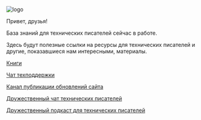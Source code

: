 ![logo](/assets/logo.jpg)

Привет, друзья!

База знаний для технических писателей сейчас в работе.

Здесь будут полезные ссылки на ресурсы для технических писателей и другие, показавшиеся нам интересными, материалы.

[Книги](./books.md)

[Чат техподдержки](https://t.me/+aRIgLMsXxxJiYTQy)

[Канал публикации обновлений сайта](https://t.me/techwriterknowledgebase)

[Дружественный чат технических писателей](https://t.me/technicalwriters)

[Дружественный подкаст для технических писателей](https://t.me/techwritersays)
